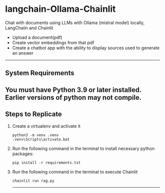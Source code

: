 # langchain-Ollama-Chainlit
Chat with documents using LLMs with Ollama (mistral model) locally, LangChaiin and Chainlit
  
- Upload a document(pdf)
- Create vector embeddings from that pdf
- Create a chatbot app with the ability to display sources used to generate an answer
---

## System Requirements
You must have Python 3.9 or later installed. Earlier versions of python may not compile.  
---

## Steps to Replicate 

1. Create a virtualenv and activate it
   ```
   python3 -m venv .venv
   .venv\Scripts\activate.bat
   
   ```
2. Run the following command in the terminal to install necessary python packages:
   ```
   pip install -r requirements.txt
   ```
3. Run the following command in the terminal to execute Chainlit
   ```
   chainlit run rag.py
   ```

   ---
